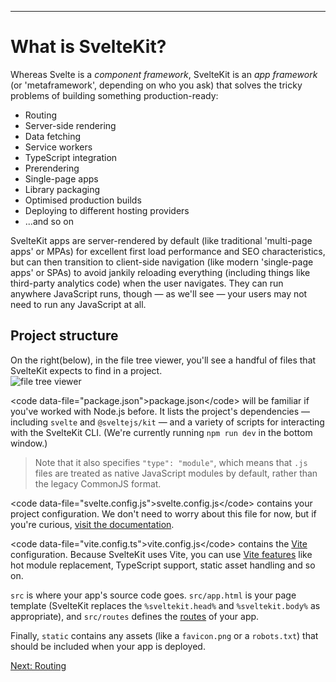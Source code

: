 ------
# **What is SvelteKit?**
Whereas Svelte is a _component framework_, SvelteKit is an _app framework_ (or 'metaframework', depending on who you ask) that solves the tricky problems of building something production-ready:
* Routing
* Server-side rendering
* Data fetching
* Service workers
* TypeScript integration
* Prerendering
* Single-page apps
* Library packaging
* Optimised production builds
* Deploying to different hosting providers
* ...and so on

SvelteKit apps are server-rendered by default (like traditional 'multi-page apps' or MPAs) for excellent first load performance and SEO characteristics, but can then transition to client-side navigation (like modern 'single-page apps' or SPAs) to avoid jankily reloading everything (including things like third-party analytics code) when the user navigates. They can run anywhere JavaScript runs, though — as we'll see — your users may not need to run any JavaScript at all.

## Project structure
On the right(below), in the file tree viewer, you'll see a handful of files that SvelteKit expects to find in a project.  
![file tree viewer](/image/file_tree_viewer.png)

&lt;code data-file="package.json"&gt;package.json&lt;/code&gt; will be familiar if you've worked with Node.js before. It lists the project's dependencies — including `svelte` and `@sveltejs/kit` — and a variety of scripts for interacting with the SvelteKit CLI. (We're currently running `npm run dev` in the bottom window.)
> Note that it also specifies `"type": "module"`, which means that `.js` files are treated as native JavaScript modules by default, rather than the legacy CommonJS format.

&lt;code data-file="svelte.config.js"&gt;svelte.config.js&lt;/code&gt; contains your project configuration. We don't need to worry about this file for now, but if you're curious, [visit the documentation](https://kit.svelte.dev/docs/configuration).

&lt;code data-file="vite.config.ts"&gt;vite.config.js&lt;/code&gt; contains the [Vite](https://vitejs.dev/) configuration. Because SvelteKit uses Vite, you can use [Vite features](https://vitejs.dev/guide/features.html) like hot module replacement, TypeScript support, static asset handling and so on.

`src` is where your app's source code goes. <code data-file="src/app.html">src/app.html</code> is your page template (SvelteKit replaces the `%sveltekit.head%` and `%sveltekit.body%` as appropriate), and `src/routes` defines the [routes](/part3/routing/pages) of your app.

Finally, `static` contains any assets (like a `favicon.png` or a `robots.txt`) that should be included when your app is deployed.

[Next: Routing](/part3/routing/about)
